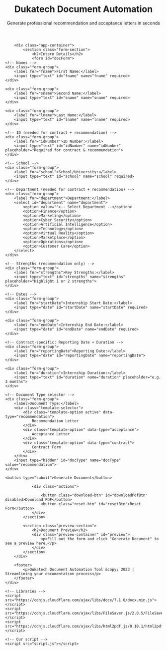<!DOCTYPE html>
<html lang="en">
<head>
    <meta charset="UTF-8">
    <meta name="viewport" content="width=device-width, initial-scale=1.0">
    <title>Dukatech Document Automation</title>
    <link rel="stylesheet" href="style.css">
</head>
<body>
    <div class="container">
        <header>
            <h1>Dukatech Document Automation</h1>
            <p class="subtitle">Generate professional recommendation and acceptance letters in seconds</p>
        </header>
        
        <div class="app-container">
            <section class="form-section">
                <h2>Intern Details</h2>
                <form id="docForm">
    <!-- Names -->
    <div class="form-group">
        <label for="fname">First Name:</label>
        <input type="text" id="fname" name="fname" required>
    </div>

    <div class="form-group">
        <label for="sname">Second Name:</label>
        <input type="text" id="sname" name="sname" required>
    </div>

    <div class="form-group">
        <label for="lname">Last Name:</label>
        <input type="text" id="lname" name="lname" required>
    </div>

    <!-- ID (needed for contract + recommendation) -->
    <div class="form-group">
        <label for="idNumber">ID Number:</label>
        <input type="text" id="idNumber" name="idNumber" placeholder="Required for contract & recommendation">
    </div>

    <!-- School -->
    <div class="form-group">
        <label for="school">School/University:</label>
        <input type="text" id="school" name="school" required>
    </div>

    <!-- Department (needed for contract + recommendation) -->
    <div class="form-group">
        <label for="department">Department:</label>
        <select id="department" name="department">
            <option value="">-- Select Department --</option>
            <option>Finance</option>
            <option>Marketing</option>
            <option>Cyber Security</option>
            <option>Artificial Intelligence</option>
            <option>Technology</option>
            <option>Virtual Reality</option>
            <option>Marketplace</option>
            <option>Operations</option>
            <option>Customer Care</option>
        </select>
    </div>

    <!-- Strengths (recommendation only) -->
    <div class="form-group">
        <label for="strengths">Key Strengths:</label>
        <input type="text" id="strengths" name="strengths" placeholder="Highlight 1 or 2 strengths">
    </div>

    <!-- Dates -->
    <div class="form-group">
        <label for="startDate">Internship Start Date:</label>
        <input type="date" id="startDate" name="startDate" required>
    </div>

    <div class="form-group">
        <label for="endDate">Internship End Date:</label>
        <input type="date" id="endDate" name="endDate" required>
    </div>

    <!-- Contract-specific: Reporting Date + Duration -->
    <div class="form-group">
        <label for="reportingDate">Reporting Date:</label>
        <input type="date" id="reportingDate" name="reportingDate">
    </div>

    <div class="form-group">
        <label for="duration">Internship Duration:</label>
        <input type="text" id="duration" name="duration" placeholder="e.g. 3 months">
    </div>

    <!-- Document Type selector -->
    <div class="form-group">
        <label>Document Type:</label>
        <div class="template-selector">
            <div class="template-option active" data-type="recommendation">
                Recommendation Letter
            </div>
            <div class="template-option" data-type="acceptance">
                Acceptance Letter
            </div>
            <div class="template-option" data-type="contract">
                Contract Form
            </div>
        </div>
        <input type="hidden" id="docType" name="docType" value="recommendation">
    </div>

    <button type="submit">Generate Document</button>
</form>

                
                <div class="actions">

                    <button class="download-btn" id="downloadPdfBtn" disabled>Download PDF</button>
                    <button class="reset-btn" id="resetBtn">Reset Form</button>
                </div>
            </section>
            
            <section class="preview-section">
                <h2>Document Preview</h2>
                <div class="preview-container" id="preview">
                    <p>Fill out the form and click "Generate Document" to see a preview here.</p>
                </div>
            </section>
        </div>
        
        <footer>
            <p>Dukatech Document Automation Tool &copy; 2023 | Streamlining your documentation process</p>
        </footer>
    </div>

    <!-- Libraries -->
    <script src="https://cdnjs.cloudflare.com/ajax/libs/docx/7.1.0/docx.min.js"></script>
    <script src="https://cdnjs.cloudflare.com/ajax/libs/FileSaver.js/2.0.5/FileSaver.min.js"></script>
    <script src="https://cdnjs.cloudflare.com/ajax/libs/html2pdf.js/0.10.1/html2pdf.bundle.min.js"></script>
    
    <!-- Our script -->
    <script src="script.js"></script>
</body>
</html>
